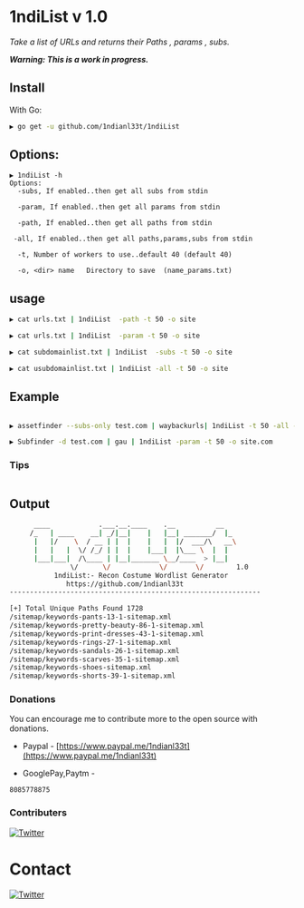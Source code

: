 
# 1ndiList v 1.0


*Take a list of URLs and returns their Paths , params , subs.*

***Warning: This is a work in progress.***

## Install

With Go:

```bash
▶ go get -u github.com/1ndianl33t/1ndiList

```
## Options:

```
▶ 1ndiList -h
Options:
  -subs, If enabled..then get all subs from stdin
  
  -param, If enabled..then get all params from stdin
 
  -path, If enabled..then get all paths from stdin

 -all, If enabled..then get all paths,params,subs from stdin
 
  -t, Number of workers to use..default 40 (default 40)
  
  -o, <dir> name   Directory to save  (name_params.txt)
```
## usage
```bash
▶ cat urls.txt | 1ndiList  -path -t 50 -o site

▶ cat urls.txt | 1ndiList  -param -t 50 -o site

▶ cat subdomainlist.txt | 1ndiList  -subs -t 50 -o site

▶ cat usubdomainlist.txt | 1ndiList -all -t 50 -o site 
```
## Example
```bash

▶ assetfinder --subs-only test.com | waybackurls| 1ndiList -t 50 -all -o test.com

▶ Subfinder -d test.com | gau | 1ndiList -param -t 50 -o site.com

```
### Tips
```

```
## Output
```bash
      ____            .___.__.____    .__          __
     /_   | ____    __| _/|__|    |   |__| _______/  |_
      |   |/    \  / __ | |  |    |   |  |/  ___/\   __\
      |   |   |  \/ /_/ | |  |    |___|  |\___ \  |  |
      |___|___|  /\____ | |__|_______ \__/____  > |__|
               \/      \/            \/       \/        1.0
           1ndiList:- Recon Costume Wordlist Generator
              https://github.com/1ndianl33t
--------------------------------------------------------------

[+] Total Unique Paths Found 1728
/sitemap/keywords-pants-13-1-sitemap.xml
/sitemap/keywords-pretty-beauty-86-1-sitemap.xml
/sitemap/keywords-print-dresses-43-1-sitemap.xml
/sitemap/keywords-rings-27-1-sitemap.xml
/sitemap/keywords-sandals-26-1-sitemap.xml
/sitemap/keywords-scarves-35-1-sitemap.xml
/sitemap/keywords-shoes-sitemap.xml
/sitemap/keywords-shorts-39-1-sitemap.xml
```

### Donations
You can encourage me to contribute more to the open source with donations.

- Paypal - [https://www.paypal.me/1ndianl33t](https://www.paypal.me/1ndianl33t)

- GooglePay,Paytm -

`8085778875`

### Contributers

[![Twitter](https://img.shields.io/badge/twitter-@shivangx01b-blue.svg)](https://twitter.com/shivangx01b)

# Contact
[![Twitter](https://img.shields.io/badge/twitter-@1ndianl33t-blue.svg)](https://twitter.com/1ndianl33t)



